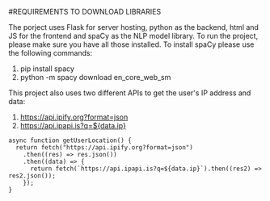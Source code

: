 #REQUIREMENTS TO DOWNLOAD LIBRARIES

The porject uses Flask for server hosting, python as the backend, html and JS for the frontend and spaCy as the NLP model library. To run the project, please make sure you have all those installed. To install spaCy please use the following commands:
1. pip install spacy
2. python -m spacy download en_core_web_sm

This project also uses two different APIs to get the user's IP address and data:
1. https://api.ipify.org?format=json
2. https://api.ipapi.is?q=${data.ip}

```
async function getUserLocation() {
  return fetch("https://api.ipify.org?format=json")
    .then((res) => res.json())
    .then((data) => {
      return fetch(`https://api.ipapi.is?q=${data.ip}`).then((res2) => res2.json());
    });
}
```



